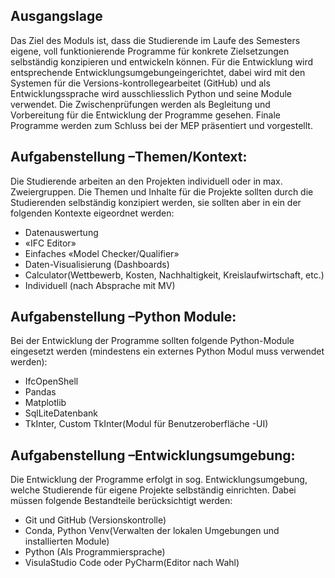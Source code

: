 ## Ausgangslage

Das Ziel des Moduls ist, dass die Studierende im Laufe des Semesters eigene, voll funktionierende Programme für konkrete Zielsetzungen selbständig konzipieren und entwickeln können. Für die Entwicklung wird entsprechende Entwicklungsumgebungeingerichtet, dabei wird mit den Systemen für die Versions-kontrollegearbeitet (GitHub) und als Entwicklungssprache wird ausschliesslich Python und seine Module verwendet. Die Zwischenprüfungen werden als Begleitung und Vorbereitung für die Entwicklung der Programme gesehen. Finale Programme werden zum Schluss bei der MEP präsentiert und vorgestellt.

## Aufgabenstellung –Themen/Kontext:

Die Studierende arbeiten an den Projekten individuell oder in max. Zweiergruppen. Die Themen und Inhalte für die Projekte sollten durch die Studierenden selbständig konzipiert werden, sie sollten aber in ein der folgenden Kontexte eigeordnet werden:

- Datenauswertung
- «IFC Editor»
- Einfaches «Model Checker/Qualifier»
- Daten-Visualisierung (Dashboards)
- Calculator(Wettbewerb, Kosten, Nachhaltigkeit, Kreislaufwirtschaft, etc.)
- Individuell (nach Absprache mit MV)

## Aufgabenstellung –Python Module:

Bei der Entwicklung der Programme sollten folgende Python-Module eingesetzt werden (mindestens ein externes Python Modul muss verwendet werden):

- IfcOpenShell
- Pandas
- Matplotlib
- SqlLiteDatenbank
- TkInter, Custom TkInter(Modul für Benutzeroberfläche -UI)

## Aufgabenstellung –Entwicklungsumgebung:

Die Entwicklung der Programme erfolgt in sog. Entwicklungsumgebung, welche Studierende für eigene Projekte selbständig einrichten. Dabei müssen folgende Bestandteile berücksichtigt werden:

- Git und GitHub (Versionskontrolle)
- Conda, Python Venv(Verwalten der lokalen Umgebungen und installierten Module)
- Python (Als Programmiersprache)
- VisulaStudio Code oder PyCharm(Editor nach Wahl)
